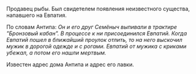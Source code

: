 Продавец рыбы. Был свидетелем появления неизвестного существа, напавшего на Евпатия.

По словам Антипа: *Он и его друг Семёныч выпивали в трактире "Бронзовый кабан". В процессе к ни присоединился Евпатий. Когда Евпатий пошел в ближайший проулок отлить, то на него выскочил мужик в дорогой одежде и с рогами. Евпатий от мужика с криками убежал, а потом его нашли мертвым.*

Известен адрес дома Антипа и адрес его лавки.